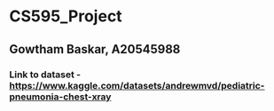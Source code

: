 # CS595_Project
## Gowtham Baskar, A20545988

### Link to dataset - https://www.kaggle.com/datasets/andrewmvd/pediatric-pneumonia-chest-xray

